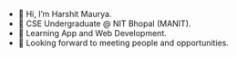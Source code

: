 - 👋 Hi, I’m Harshit Maurya.
- 🌱 CSE Undergraduate @ NIT Bhopal (MANIT).
- 💞️ Learning App and Web Development.
- 👀 Looking forward to meeting people and opportunities.
<!---
H-Maurya/H-Maurya is a ✨ special ✨ repository because its `README.md` (this file) appears on your GitHub profile.
You can click the Preview link to take a look at your changes.
--->
